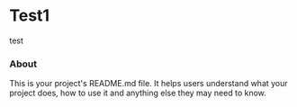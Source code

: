 Test1
=====

test

### About

This is your project's README.md file. It helps users understand what your
project does, how to use it and anything else they may need to know.
